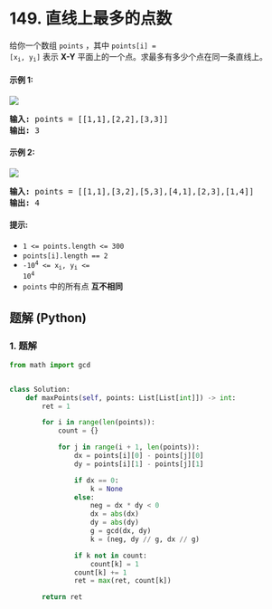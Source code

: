 # 149. 直线上最多的点数
给你一个数组 `points` ，其中 <code>points[i] = [x<sub>i</sub>, y<sub>i</sub>]</code> 表示 **X-Y** 平面上的一个点。求最多有多少个点在同一条直线上。

#### 示例 1:
![](https://assets.leetcode.com/uploads/2021/02/25/plane1.jpg)
<pre>
<strong>输入:</strong> points = [[1,1],[2,2],[3,3]]
<strong>输出:</strong> 3
</pre>

#### 示例 2:
![](https://assets.leetcode.com/uploads/2021/02/25/plane2.jpg)
<pre>
<strong>输入:</strong> points = [[1,1],[3,2],[5,3],[4,1],[2,3],[1,4]]
<strong>输出:</strong> 4
</pre>

#### 提示:
* `1 <= points.length <= 300`
* `points[i].length == 2`
* <code>-10<sup>4</sup> <= x<sub>i</sub>, y<sub>i</sub> <= 10<sup>4</sup></code>
* `points` 中的所有点 **互不相同**

## 题解 (Python)

### 1. 题解
```Python
from math import gcd


class Solution:
    def maxPoints(self, points: List[List[int]]) -> int:
        ret = 1

        for i in range(len(points)):
            count = {}

            for j in range(i + 1, len(points)):
                dx = points[i][0] - points[j][0]
                dy = points[i][1] - points[j][1]

                if dx == 0:
                    k = None
                else:
                    neg = dx * dy < 0
                    dx = abs(dx)
                    dy = abs(dy)
                    g = gcd(dx, dy)
                    k = (neg, dy // g, dx // g)

                if k not in count:
                    count[k] = 1
                count[k] += 1
                ret = max(ret, count[k])

        return ret
```
